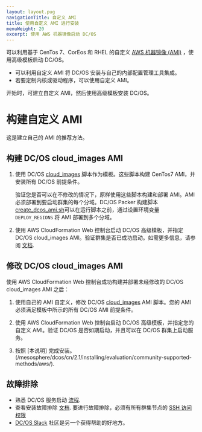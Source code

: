 ```yaml
---
layout: layout.pug
navigationTitle: 自定义 AMI
title: 使用自定义 AMI 进行安装
menuWeight: 20
excerpt: 使用 AWS 机器镜像启动 DC/OS
---
```


可以利用基于 CenTos 7、CorEos 和 RHEL 的自定义 [AWS 机器镜像 (AMI)](http://docs.aws.amazon.com/AWSEC2/latest/UserGuide/AMIs.html) ，使用高级模板启动 DC/OS。

- 可以利用自定义 AMI 将 DC/OS 安装与自己的内部配置管理工具集成。
- 若要定制内核或驱动程序，可以使用自定义 AMI。

开始时，可建立自定义 AMI，然后使用高级模板安装 DC/OS。

# 构建自定义 AMI
这是建立自己的 AMI 的推荐方法。

## 构建 DC/OS cloud_images AMI

1. 使用 DC/OS [cloud_images](https://github.com/dcos/dcos/tree/master/cloud_images) 脚本作为模板。这些脚本构建 CenTos7 AMI，并安装所有 DC/OS 前提条件。

    验证您是否可以在不修改的情况下，原样使用这些脚本构建和部署 AMI。AMI 必须部署到要启动群集的每个分域。DC/OS Packer 构建脚本 [create_dcos_ami.sh](https://github.com/dcos/dcos/blob/master/cloud_images/centos7/create_dcos_ami.sh)可以在运行脚本之前，通过设置环境变量 `DEPLOY_REGIONS` 将 AMI 部署到多个分域。

1. 使用 AWS CloudFormation Web 控制台启动 DC/OS 高级模板，并指定 DC/OS cloud_images AMI。验证群集是否已成功启动。如需更多信息，请参阅 [文档](/mesosphere/dcos/cn/2.1/installing/evaluation/community-supported-methods/aws/).

## 修改 DC/OS cloud_images AMI

使用 AWS CloudFormation Web 控制台成功构建并部署未经修改的 DC/OS cloud_images AMI 之后：

1. 使用自己的 AMI 自定义，修改 DC/OS [cloud_images](https://github.com/dcos/dcos/tree/master/cloud_images) AMI 脚本。您的 AMI 必须满足模板中所示的所有 DC/OS AMI 前提条件。

1. 使用 AWS CloudFormation Web 控制台启动 DC/OS 高级模板，并指定您的自定义 AMI。验证 DC/OS 是否如期启动，并且可以在 DC/OS 群集上启动服务。

1. 按照 [本说明] 完成安装。(/mesosphere/dcos/cn/2.1/installing/evaluation/community-supported-methods/aws/).

## 故障排除

- 熟悉 DC/OS 服务启动 [流程](/mesosphere/dcos/cn/2.1/overview/architecture/boot-sequence/).
- 查看安装故障排除 [文档](/mesosphere/dcos/cn/2.1/installing/troubleshooting/). 要进行故障排除，必须有所有群集节点的 [SSH 访问权限](/mesosphere/dcos/cn/2.1/administering-clusters/sshcluster/)
- [DC/OS Slack](https://support.mesosphere.com) 社区是另一个获得帮助的好地方。
